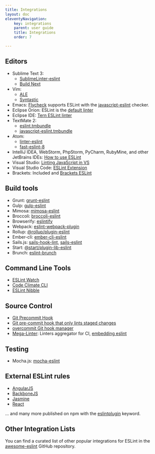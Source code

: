 ```yaml
---
title: Integrations
layout: doc
eleventyNavigation:
    key: integrations
    parent: user guide
    title: Integrations
    order: 7

---
```


## Editors

* Sublime Text 3:
    * [SublimeLinter-eslint](https://github.com/roadhump/SublimeLinter-eslint)
    * [Build Next](https://github.com/albertosantini/sublimetext-buildnext)
* Vim:
    * [ALE](https://github.com/w0rp/ale)
    * [Syntastic](https://github.com/vim-syntastic/syntastic/tree/master/syntax_checkers/javascript)
* Emacs: [Flycheck](http://www.flycheck.org/) supports ESLint with the [javascript-eslint](http://www.flycheck.org/en/latest/languages.html#javascript) checker.
* Eclipse Orion: ESLint is the [default linter](https://dev.eclipse.org/mhonarc/lists/orion-dev/msg02718.html)
* Eclipse IDE: [Tern ESLint linter](https://github.com/angelozerr/tern.java/wiki/Tern-Linter-ESLint)
* TextMate 2:
    * [eslint.tmbundle](https://github.com/ryanfitzer/eslint.tmbundle)
    * [javascript-eslint.tmbundle](https://github.com/natesilva/javascript-eslint.tmbundle)
* Atom:
    * [linter-eslint](https://atom.io/packages/linter-eslint)
    * [fast-eslint-8](https://atom.io/packages/fast-eslint-8)
* IntelliJ IDEA, WebStorm, PhpStorm, PyCharm, RubyMine, and other JetBrains IDEs: [How to use ESLint](https://www.jetbrains.com/help/webstorm/eslint.html)
* Visual Studio: [Linting JavaScript in VS](https://learn.microsoft.com/en-us/visualstudio/javascript/linting-javascript?view=vs-2022)
* Visual Studio Code: [ESLint Extension](https://marketplace.visualstudio.com/items?itemName=dbaeumer.vscode-eslint)
* Brackets: Included and [Brackets ESLint](https://github.com/brackets-userland/brackets-eslint)

## Build tools

* Grunt: [grunt-eslint](https://www.npmjs.com/package/grunt-eslint)
* Gulp: [gulp-eslint](https://www.npmjs.com/package/gulp-eslint)
* Mimosa: [mimosa-eslint](https://www.npmjs.com/package/mimosa-eslint)
* Broccoli: [broccoli-eslint](https://www.npmjs.com/package/broccoli-eslint)
* Browserify: [eslintify](https://www.npmjs.com/package/eslintify)
* Webpack: [eslint-webpack-plugin](https://www.npmjs.com/package/eslint-webpack-plugin)
* Rollup: [@rollup/plugin-eslint](https://www.npmjs.com/package/@rollup/plugin-eslint)
* Ember-cli: [ember-cli-eslint](https://www.npmjs.com/package/ember-cli-eslint)
* Sails.js: [sails-hook-lint](https://www.npmjs.com/package/sails-hook-lint), [sails-eslint](https://www.npmjs.com/package/sails-eslint)
* Start: [@start/plugin-lib-eslint](https://www.npmjs.com/package/@start/plugin-lib-eslint)
* Brunch: [eslint-brunch](https://www.npmjs.com/package/eslint-brunch)

## Command Line Tools

* [ESLint Watch](https://www.npmjs.com/package/eslint-watch)
* [Code Climate CLI](https://github.com/codeclimate/codeclimate)
* [ESLint Nibble](https://github.com/IanVS/eslint-nibble)

## Source Control

* [Git Precommit Hook](https://coderwall.com/p/zq8jlq/eslint-pre-commit-hook)
* [Git pre-commit hook that only lints staged changes](https://gist.github.com/dahjelle/8ddedf0aebd488208a9a7c829f19b9e8)
* [overcommit Git hook manager](https://github.com/brigade/overcommit)
* [Mega-Linter](https://nvuillam.github.io/mega-linter): Linters aggregator for CI, [embedding eslint](https://nvuillam.github.io/mega-linter/descriptors/javascript_eslint/)

## Testing

* Mocha.js: [mocha-eslint](https://www.npmjs.com/package/mocha-eslint)

## External ESLint rules

* [AngularJS](https://github.com/Gillespie59/eslint-plugin-angular)
* [BackboneJS](https://github.com/ilyavolodin/eslint-plugin-backbone)
* [Jasmine](https://github.com/tlvince/eslint-plugin-jasmine)
* [React](https://github.com/yannickcr/eslint-plugin-react)

… and many more published on npm with the [eslintplugin](https://www.npmjs.com/browse/keyword/eslintplugin) keyword.

## Other Integration Lists

You can find a curated list of other popular integrations for ESLint in the [awesome-eslint](https://github.com/dustinspecker/awesome-eslint) GitHub repository.
